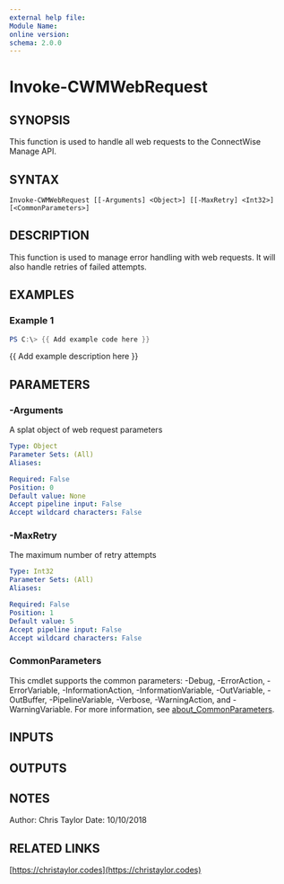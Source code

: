 ```yaml
---
external help file:
Module Name:
online version:
schema: 2.0.0
---
```


# Invoke-CWMWebRequest

## SYNOPSIS
This function is used to handle all web requests to the ConnectWise Manage API.

## SYNTAX

```
Invoke-CWMWebRequest [[-Arguments] <Object>] [[-MaxRetry] <Int32>] [<CommonParameters>]
```

## DESCRIPTION
This function is used to manage error handling with web requests.
It will also handle retries of failed attempts.

## EXAMPLES

### Example 1
```powershell
PS C:\> {{ Add example code here }}
```

{{ Add example description here }}

## PARAMETERS

### -Arguments
A splat object of web request parameters

```yaml
Type: Object
Parameter Sets: (All)
Aliases:

Required: False
Position: 0
Default value: None
Accept pipeline input: False
Accept wildcard characters: False
```

### -MaxRetry
The maximum number of retry attempts

```yaml
Type: Int32
Parameter Sets: (All)
Aliases:

Required: False
Position: 1
Default value: 5
Accept pipeline input: False
Accept wildcard characters: False
```

### CommonParameters
This cmdlet supports the common parameters: -Debug, -ErrorAction, -ErrorVariable, -InformationAction, -InformationVariable, -OutVariable, -OutBuffer, -PipelineVariable, -Verbose, -WarningAction, and -WarningVariable. For more information, see [about_CommonParameters](http://go.microsoft.com/fwlink/?LinkID=113216).

## INPUTS

## OUTPUTS

## NOTES
Author: Chris Taylor
Date: 10/10/2018

## RELATED LINKS

[https://christaylor.codes](https://christaylor.codes)

